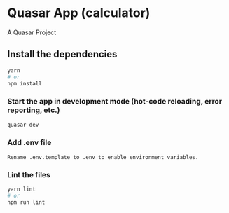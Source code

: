 # Quasar App (calculator)

A Quasar Project

## Install the dependencies
```bash
yarn
# or
npm install
```

### Start the app in development mode (hot-code reloading, error reporting, etc.)
```bash
quasar dev
```

### Add .env file
```
Rename .env.template to .env to enable environment variables.
```


### Lint the files
```bash
yarn lint
# or
npm run lint
```


